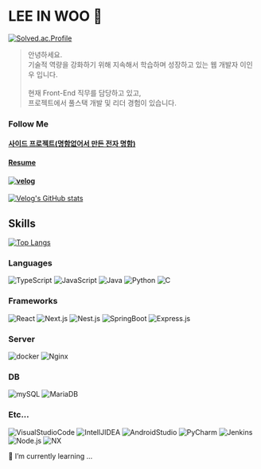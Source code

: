 # LEE IN WOO 👋
[![Solved.ac.Profile](http://mazassumnida.wtf/api/v2/generate_badge?boj=inwoo2ya)](https://solved.ac/inwoo2ya/)

> 안녕하세요.<br>
> 기술적 역량을 강화하기 위해 지속해서 학습하며 성장하고 있는 웹 개발자 이인우 입니다.
> <br><br>
> 현재 Front-End 직무를 담당하고 있고, <br>
> 프로젝트에서 풀스택 개발 및 리더 경험이 있습니다.

### Follow Me
#### [사이드 프로젝트(명함없어서 만든 전자 명함)](https://inwoo2ya.github.io/)
#### [Resume](https://www.rallit.com/hub/resumes/210454/%EC%9D%B4%EC%9D%B8%EC%9A%B0)
#### [![velog](https://img.shields.io/badge/Velog-20C997.svg?&style=for-the-badge&logo=Velog&logoColor=white)](https://velog.io/@inwoo2ya/)
[![Velog's GitHub stats](https://velog-readme-stats.vercel.app/api?name=inwoo2ya&color=dark)](https://velog.io/@inwoo2ya/)
## Skills
[![Top Langs](https://github-readme-stats.vercel.app/api/top-langs/?username=inwoo2ya)](https://github.com/anuraghazra/github-readme-stats)

### Languages
![TypeScript](https://img.shields.io/badge/TypeScript-3178C6.svg?&style=for-the-badge&logo=TypeScript&logoColor=white)
![JavaScript](https://img.shields.io/badge/JavaScript-F7DF1E.svg?&style=for-the-badge&logo=JavaScript&logoColor=black)
![Java](https://img.shields.io/badge/java-007396.svg?style=for-the-badge&logo=java&logoColor=white)
![Python](https://img.shields.io/badge/Python-3776AB.svg?&style=for-the-badge&logo=Python&logoColor=white)
![C](https://img.shields.io/badge/C-A8B9CC.svg?&style=for-the-badge&logo=C&logoColor=white)
### Frameworks 
![React](https://img.shields.io/badge/React-61DAFB.svg?&style=for-the-badge&logo=React&logoColor=white)
![Next.js](https://img.shields.io/badge/Next.js-000000.svg?&style=for-the-badge&logo=Next.js&logoColor=white)
![Nest.js](https://img.shields.io/badge/Nest.js-ea2845?style=for-the-badge&logo=nestjs&logoColor=white)
![SpringBoot](https://img.shields.io/badge/SpringBoot-6DB33F.svg?&style=for-the-badge&logo=SpringBoot&logoColor=white)
![Express.js](https://img.shields.io/badge/Express-00000.svg?&style=for-the-badge&logo=Express&logoColor=white)
### Server
![docker](https://img.shields.io/badge/docker-%230db7ed.svg?style=for-the-badge&logo=docker&logoColor=white)
![Nginx](https://img.shields.io/badge/nginx-%23009639.svg?style=for-the-badge&logo=nginx&logoColor=white)
### DB
![mySQL](https://img.shields.io/badge/MySQL-4479A1?style=for-the-badge&logo=MySQL&logoColor=white)
![MariaDB](https://img.shields.io/badge/MariaDB-4479A1?style=for-the-badge&logo=MariaDB&logoColor=white)
### Etc...
![VisualStudioCode](https://img.shields.io/badge/VisualStudioCode-FF3366.svg?&style=for-the-badge&logo=VisualStudioCode&logoColor=white)
![IntellJIDEA](https://img.shields.io/badge/IntelliJIDEA-000000.svg?&style=for-the-badge&logo=IntelliJIDEA&logoColor=white)
![AndroidStudio](https://img.shields.io/badge/AndroidStudio-3DDC84.svg?style=for-the-badge&logo=AndroidStudio&logoColor=white)
![PyCharm](https://img.shields.io/badge/PyCharm-000000.svg?style=for-the-badge&logo=PyCharm&logoColor=white)
![Jenkins](https://img.shields.io/badge/Jenkins-D24939.svg?style=for-the-badge&logo=Jenkins&logoColor=white)
![Node.js](https://img.shields.io/badge/Node.js-339933.svg?&style=for-the-badge&logo=Node.js&logoColor=white)
![NX](https://img.shields.io/badge/Nx-143055.svg?&style=for-the-badge&logo=nx&logoColor=white)

🌱 I’m currently learning ...
<!--
**inwoo2ya/inwoo2ya** is a ✨ _special_ ✨ repository because its `README.md` (this file) appears on your GitHub profile.

Here are some ideas to get you started:

- 🔭 I’m currently working on ...
- 🌱 I’m currently learning ...
- 👯 I’m looking to collaborate on ...
- 🤔 I’m looking for help with ...
- 💬 Ask me about ...
- 📫 How to reach me: ...
- 😄 Pronouns: ...
- ⚡ Fun fact: ...
-->

